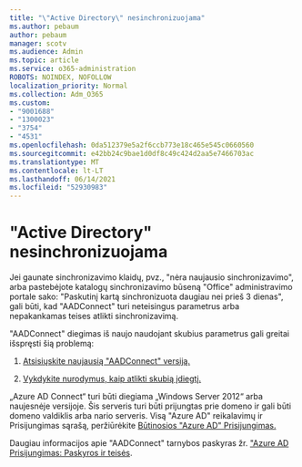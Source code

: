 ```yaml
---
title: "\"Active Directory\" nesinchronizuojama"
ms.author: pebaum
author: pebaum
manager: scotv
ms.audience: Admin
ms.topic: article
ms.service: o365-administration
ROBOTS: NOINDEX, NOFOLLOW
localization_priority: Normal
ms.collection: Adm_O365
ms.custom:
- "9001688"
- "1300023"
- "3754"
- "4531"
ms.openlocfilehash: 0da512379e5a2f6ccb773e18c465e545c0660560
ms.sourcegitcommit: e42bb24c9bae1d0df8c49c424d2aa5e7466703ac
ms.translationtype: MT
ms.contentlocale: lt-LT
ms.lasthandoff: 06/14/2021
ms.locfileid: "52930983"
---
```

# <a name="active-directory-not-syncing"></a>"Active Directory" nesinchronizuojama

Jei gaunate sinchronizavimo klaidų, pvz., "nėra naujausio sinchronizavimo", arba pastebėjote katalogų sinchronizavimo būseną "Office" administravimo portale sako: "Paskutinį kartą sinchronizuota daugiau nei prieš 3 dienas", gali būti, kad "AADConnect" turi neteisingus parametrus arba nepakankamas teises atlikti sinchronizavimą.  

"AADConnect" diegimas iš naujo naudojant skubius parametrus gali greitai išspręsti šią problemą:

1. [Atsisiųskite naujausią "AADConnect" versiją.](https://go.microsoft.com/fwlink/?LinkId=615771)

2. [Vykdykite nurodymus, kaip atlikti skubią įdiegtį.](/azure/active-directory/hybrid/how-to-connect-install-express)

„Azure AD Connect“ turi būti diegiama „Windows Server 2012“ arba naujesnėje versijoje. Šis serveris turi būti prijungtas prie domeno ir gali būti domeno valdiklis arba nario serveris. Visą "Azure AD" reikalavimų ir Prisijungimas sąrašą, peržiūrėkite [Būtinosios "Azure AD" Prisijungimas.](/azure/active-directory/hybrid/how-to-connect-install-prerequisites)

Daugiau informacijos apie "AADConnect" tarnybos paskyras žr. ["Azure AD Prisijungimas: Paskyros ir teisės](/azure/active-directory/hybrid/reference-connect-accounts-permissions).
